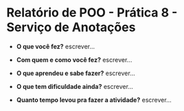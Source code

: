 # Relatório de POO - Prática 8 - Serviço de Anotações

- **O que você fez?**
escrever...

- **Com quem e como você fez?**
escrever...

- **O que aprendeu e sabe fazer?**
escrever...

- **O que tem dificuldade ainda?**
escrever...

- **Quanto tempo levou pra fazer a atividade?**
escrever...
